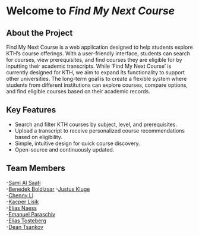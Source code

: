 # Welcome to *Find My Next Course*

## About the Project
Find My Next Course is a web application designed to help students explore KTH’s course offerings. With a user-friendly interface, students can search for courses, view prerequisites, and find courses they are eligible for by inputting their academic transcripts.
While ‘Find My Next Course’ is currently designed for KTH, we aim to expand its functionality to support other universities. The long-term goal is to create a flexible system where students from different institutions can explore courses, compare options, and find eligible courses based on their academic records.

## Key Features
- Search and filter KTH courses by subject, level, and prerequisites.
- Upload a transcript to receive personalized course recommendations based on eligibility.
- Simple, intuitive design for quick course discovery.
- Open-source and continuously updated.

## Team Members

-[Sami Al Saati](https://github.com/Dinoxh)  
-[Benedek Boldizsar](https://github.com/boldizsarbenedek)
-[Justus Kluge](https://github.com/jkluge)  
-[Chenny Li](https://github.com/re1entlessly)  
-[Kacper Lisik](https://github.com/LSKpr)  
-[Elias Naess](https://github.com/daDevBoat)  
-[Emanuel Paraschiv](https://github.com/emyemy89)  
-[Elias Tosteberg](https://github.com/Sailet03)  
-[Dean Tsankov](https://github.com/kexana)  
